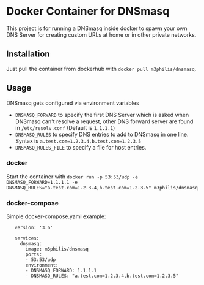 # Docker Container for DNSmasq

This project is for running a DNSmasq inside docker to spawn your own DNS Server for creating custom URLs at home or in other private networks.

## Installation

Just pull the container from dockerhub with `docker pull m3philis/dnsmasq`.

## Usage

DNSmasq gets configured via environment variables

* `DNSMASQ_FORWARD` to specify the first DNS Server which is asked when DNSmasq can't resolve a request, other DNS forward server are found in `/etc/resolv.conf` (Default is `1.1.1.1`)
* `DNSMASQ_RULES` to specify DNS entries to add to DNSmasq in one line. Syntax is `a.test.com=1.2.3.4,b.test.com=1.2.3.5`
* `DNSMASQ_RULES_FILE` to specify a file for host entries.


### docker

Start the container with `docker run -p 53:53/udp -e DNSMASQ_FORWARD=1.1.1.1 -e DNSMASQ_RULES="a.test.com=1.2.3.4,b.test.com=1.2.3.5" m3philis/dnsmasq`


### docker-compose

Simple docker-compose.yaml example:

```
   version: '3.6'

   services:
     dnsmasq:
       image: m3philis/dnsmasq
       ports:
       - 53:53/udp
       environment:
       - DNSMASQ_FORWARD: 1.1.1.1
       - DNSMASQ_RULES: "a.test.com=1.2.3.4,b.test.com=1.2.3.5"
```
